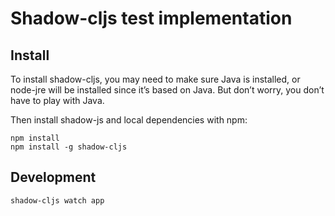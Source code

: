 # Shadow-cljs test implementation


## Install
To install shadow-cljs, you may need to make sure Java is installed, or node-jre will be installed since it’s based on Java. But don’t worry, you don’t have to play with Java.

Then install shadow-js and local dependencies with npm:

```
npm install
npm install -g shadow-cljs
```

## Development
```
shadow-cljs watch app
```
